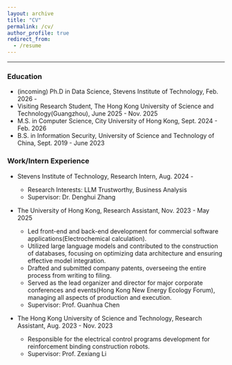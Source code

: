 ```yaml
---
layout: archive
title: "CV"
permalink: /cv/
author_profile: true
redirect_from:
  - /resume
---
```

<!-- 
{% include base_path %} -->

---

### Education
* (incoming) Ph.D in Data Science, Stevens Institute of Technology, Feb. 2026 - 
* Visiting Research Student, The Hong Kong University of Science and Technology(Guangzhou), June 2025 - Nov. 2025
* M.S. in Computer Science, City University of Hong Kong, Sept. 2024 - Feb. 2026
* B.S. in Information Security, University of Science and Technology of China, Sept. 2019 - June 2023



### Work/Intern Experience
* Stevens Institute of Technology, Research Intern, Aug. 2024 - 
  *  Research Interests: LLM Trustworthy, Business Analysis
  *  Supervisor: Dr. Denghui Zhang

* The University of Hong Kong, Research Assistant, Nov. 2023 - May 2025  <!-- Hong Kong Quantum AI Lab -->
  *  Led front-end and back-end development for commercial software applications(Electrochemical calculation).
  *  Utilized large language models and contributed to the construction of databases, focusing on optimizing data architecture and ensuring effective model integration.
  *  Drafted and submitted company patents, overseeing the entire process from writing to filing.
  *  Served as the lead organizer and director for major corporate conferences and events(Hong Kong New Energy Ecology Forum), managing all aspects of production and execution.
  *  Supervisor: Prof. Guanhua Chen

* The Hong Kong University of Science and Technology, Research Assistant, Aug. 2023 - Nov. 2023 <!-- Hong Kong Center for Construction Robotics -->
  * Responsible for the electrical control programs development for reinforcement binding construction robots.
  * Supervisor: Prof. Zexiang Li



